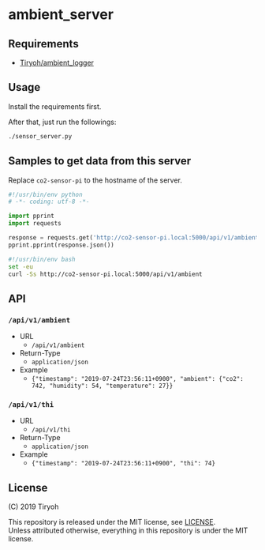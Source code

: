 # ambient_server

## Requirements

* [Tiryoh/ambient_logger](https://github.com/Tiryoh/ambient_logger)

## Usage

Install the requirements first.

After that, just run the followings:
```sh
./sensor_server.py
```

## Samples to get data from this server

Replace `co2-sensor-pi` to the hostname of the server.

```python
#!/usr/bin/env python
# -*- coding: utf-8 -*-

import pprint
import requests

response = requests.get('http://co2-sensor-pi.local:5000/api/v1/ambient')
pprint.pprint(response.json())
```

```sh
#!/usr/bin/env bash
set -eu
curl -Ss http://co2-sensor-pi.local:5000/api/v1/ambient
```

## API

### `/api/v1/ambient`

* URL
  * `/api/v1/ambient`
* Return-Type
  * `application/json`
* Example
  * `{"timestamp": "2019-07-24T23:56:11+0900", "ambient": {"co2": 742, "humidity": 54, "temperature": 27}}`

### `/api/v1/thi`

* URL
  * `/api/v1/thi`
* Return-Type
  * `application/json`
* Example
  * `{"timestamp": "2019-07-24T23:56:11+0900", "thi": 74}`

## License

(C) 2019 Tiryoh

This repository is released under the MIT license, see [LICENSE](./LICENSE).  
Unless attributed otherwise, everything in this repository is under the MIT license.
